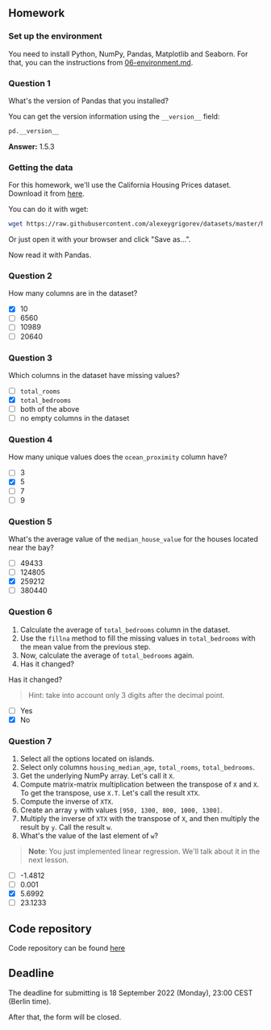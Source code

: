 ## Homework

### Set up the environment

You need to install Python, NumPy, Pandas, Matplotlib and Seaborn. For that, you can the instructions from
[06-environment.md](https://github.com/alexeygrigorev/mlbookcamp-code/blob/master/course-zoomcamp/01-intro/06-environment.md).

### Question 1

What's the version of Pandas that you installed?

You can get the version information using the `__version__` field:

```python
pd.__version__
```
**Answer:** 1.5.3

### Getting the data 

For this homework, we'll use the California Housing Prices dataset. Download it from 
[here](https://raw.githubusercontent.com/alexeygrigorev/datasets/master/housing.csv).

You can do it with wget:

```bash
wget https://raw.githubusercontent.com/alexeygrigorev/datasets/master/housing.csv
```

Or just open it with your browser and click "Save as...".

Now read it with Pandas.

### Question 2

How many columns are in the dataset?

- [x] 10
- [ ] 6560
- [ ] 10989
- [ ] 20640

### Question 3

Which columns in the dataset have missing values?

- [ ] `total_rooms`
- [x] `total_bedrooms`
- [ ] both of the above
- [ ] no empty columns in the dataset

### Question 4

How many unique values does the `ocean_proximity` column have?

- [ ] 3
- [x] 5
- [ ] 7
- [ ] 9

### Question 5

What's the average value of the `median_house_value` for the houses located near the bay?

- [ ] 49433
- [ ] 124805
- [x] 259212
- [ ] 380440

### Question 6

1. Calculate the average of `total_bedrooms` column in the dataset.
2. Use the `fillna` method to fill the missing values in `total_bedrooms` with the mean value from the previous step.
3. Now, calculate the average of `total_bedrooms` again.
4. Has it changed?

Has it changed?

> Hint: take into account only 3 digits after the decimal point.

- [ ] Yes
- [x] No

### Question 7

1. Select all the options located on islands.
2. Select only columns `housing_median_age`, `total_rooms`, `total_bedrooms`.
3. Get the underlying NumPy array. Let's call it `X`.
4. Compute matrix-matrix multiplication between the transpose of `X` and `X`. To get the transpose, use `X.T`. Let's call the result `XTX`.
5. Compute the inverse of `XTX`.
6. Create an array `y` with values `[950, 1300, 800, 1000, 1300]`.
7. Multiply the inverse of `XTX` with the transpose of `X`, and then multiply the result by `y`. Call the result `w`.
8. What's the value of the last element of `w`?

> **Note**: You just implemented linear regression. We'll talk about it in the next lesson.

- [ ] -1.4812
- [ ] 0.001
- [x] 5.6992
- [ ] 23.1233

## Code repository
Code repository can be found [here](https://github.com/irasalsabila/ml-zoomcamp-2023/blob/main/01-homework.ipynb)

## Deadline

The deadline for submitting is 18 September 2022 (Monday), 23:00 CEST (Berlin time).

After that, the form will be closed.
